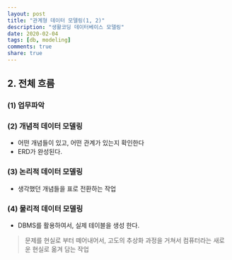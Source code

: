 ```yaml
---
layout: post
title: "관계형 데이터 모델링(1, 2)"
description: "생활코딩 데이터베이스 모델링"
date: 2020-02-04
tags: [db, modeling]
comments: true
share: true
---
```




## 2. 전체 흐름

### (1) 업무파악

### (2) 개념적 데이터 모델링

* 어떤 개념들이 있고, 어떤 관계가 있는지 확인한다
* ERD가 완성된다.



### (3) 논리적 데이터 모델링

* 생각했던 개념들을 표로 전환하는 작업



### (4) 물리적 데이터 모델링

* DBMS를 활용하여서, 실제 테이블을 생성 한다.



> 문제를 현실로 부터 떼어내어서, 고도의 추상화 과정을 거쳐서 컴퓨터라는 새로운 현실로 옮겨 담는 작업